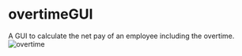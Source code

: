 # overtimeGUI
A GUI to calculate the net pay of an employee including the overtime.
![overtime](https://github.com/njokilindsay/overtimeGUI/assets/145574847/3d92e0e2-9249-4a48-8c01-15b032888f02)
